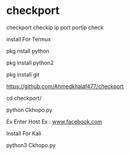 # checkport

checkport checkip ip port portip check 

install For Termux 

pkg nstall python

pkg install python2

pkg install git

https://github.com/Ahmedkhalaf477/checkport

cd checkport/

python Ckhopo.py

Ex Enter Host Ex : www.facebook.com
 


Install For Kali 


python3 Ckhopo.py
